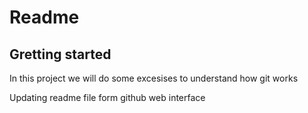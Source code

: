 # Readme

## Gretting started

In this project we will do some excesises to understand how git works

Updating readme file form github web interface
